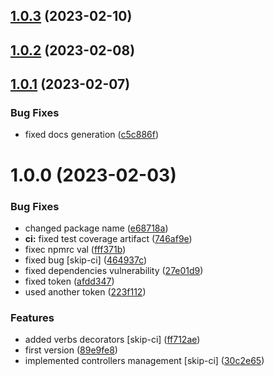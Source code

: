 ## [1.0.3](https://gitlab.com/experiments72/basic-service/compare/v1.0.2...v1.0.3) (2023-02-10)

## [1.0.2](https://gitlab.com/experiments72/basic-service/compare/v1.0.1...v1.0.2) (2023-02-08)

## [1.0.1](https://gitlab.com/experiments72/basic-service/compare/v1.0.0...v1.0.1) (2023-02-07)


### Bug Fixes

* fixed docs generation ([c5c886f](https://gitlab.com/experiments72/basic-service/commit/c5c886f674751cae99a303fdb7b76989a6ea9b0d))

# 1.0.0 (2023-02-03)


### Bug Fixes

* changed package name ([e68718a](https://gitlab.com/experiments72/basic-service/commit/e68718a27f289ba4a9d77a8f3645fbb848094274))
* **ci:** fixed test coverage artifact ([746af9e](https://gitlab.com/experiments72/basic-service/commit/746af9ec44c06bfa9c98d3d3ce8c6f6663a42ed1))
* fixec npmrc val ([fff371b](https://gitlab.com/experiments72/basic-service/commit/fff371b33d6accf0e57b4b34c1827b5f36931bf5))
* fixed bug [skip-ci] ([464937c](https://gitlab.com/experiments72/basic-service/commit/464937c1394297b62e49f7df8ddf12d8dccd3756))
* fixed dependencies vulnerability ([27e01d9](https://gitlab.com/experiments72/basic-service/commit/27e01d99face30646cdb707bd46919d3d9947d11))
* fixed token ([afdd347](https://gitlab.com/experiments72/basic-service/commit/afdd34781aebe4ebd0f941d75df26589afc4466a))
* used another token ([223f112](https://gitlab.com/experiments72/basic-service/commit/223f112ef116c62dad17cbbbf138c71de677ccdb))


### Features

* added verbs decorators [skip-ci] ([ff712ae](https://gitlab.com/experiments72/basic-service/commit/ff712aee6692af7aae4a1b84f64339d8f857e980))
* first version ([89e9fe8](https://gitlab.com/experiments72/basic-service/commit/89e9fe842d31dd890ff0dc4cdb14a6931355af8c))
* implemented controllers management [skip-ci] ([30c2e65](https://gitlab.com/experiments72/basic-service/commit/30c2e6501973f027f54a75fc6985546185b6a3ff))

